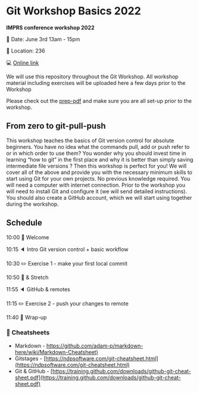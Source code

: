# Git Workshop Basics 2022

__IMPRS conference workshop 2022__

:calendar: Date: June 3rd 13am - 15pm

:door: Location: 236

:computer: [Online link](https://radbouduniversity.zoom.us/j/84154026905?pwd=Y3FZOVgzY2thTzdTTEZUTi9oMHd0Zz09)

We will use this repository throughout the Git Workshop. All workshop material including exercises will be uploaded here a few days prior to the Workshop

Please check out the [prep-pdf](https://github.com/aranas/Git_Workshop_Basics2022/blob/main/1_Howtoprepare.pdf) and make sure you are all set-up prior to the workshop.

## From zero to git-pull-push

This workshop teaches the basics of Git version control for absolute beginners. You have no idea what the commands pull, add or push refer to or in which order to use them? You wonder why you should invest time in learning “how to git” in the first place and why it is better than simply saving intermediate file versions ? Then this workshop is perfect for you!  We will cover all of the above and provide you with the necessary minimum skills to start using Git for your own projects. No previous knowledge required. You will need a computer with internet connection. Prior to the workshop you will need to install Git and configure it (we will send detailed instructions). You should also create a GitHub account, which we will start using together during the workshop.

## Schedule
10:00  :wave: Welcome

10:15  :speaker: Intro Git version control + basic workflow

10:30  :pencil2: Exercise 1 - make your first local commit

10:50  :cookie: & Stretch

11:55  :speaker: GitHub & remotes

11:15  :pencil2: Exercise 2 - push your changes to remote

11:40  :ribbon: Wrap-up

### 📝 Cheatsheets

* Markdown - [https://github.com/adam-p/markdown-here/wiki/Markdown-Cheatsheet)](https://github.com/adam-p/markdown-here/wiki/Markdown-Cheatsheet)
* Gitstages - [https://ndpsoftware.com/git-cheatsheet.html](https://ndpsoftware.com/git-cheatsheet.html)
* Git & GitHub - [https://training.github.com/downloads/github-git-cheat-sheet.pdf](https://training.github.com/downloads/github-git-cheat-sheet.pdf)



